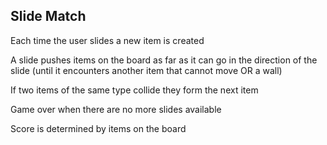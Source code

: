 ## Slide Match

Each time the user slides a new item is created

A slide pushes items on the board as far as it can go in the direction of the slide (until it encounters another item that cannot move OR a wall)

If two items of the same type collide they form the next item

Game over when there are no more slides available

Score is determined by items on the board 